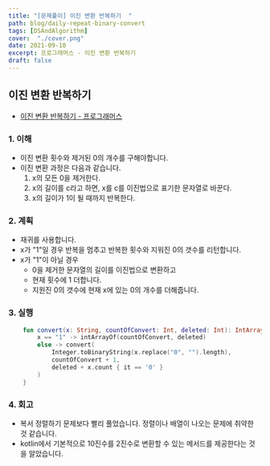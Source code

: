 ```yaml
---
title: "[문제풀이] 이진 변환 반복하기  "
path: blog/daily-repeat-binary-convert
tags: [DSAndAlgorithm]
cover:  "./cover.png"
date: 2021-09-10
excerpt: 프로그래머스 - 이진 변환 반복하기
draft: false
---
```



## 이진 변환 반복하기 
* [이진 변환 반복하기  - 프로그래머스](https://programmers.co.kr/learn/courses/30/lessons/70129)


### 1. 이해 
- 이진 변환 횟수와 제거된 0의 개수를 구해야합니다.
- 이진 변환 과정은 다음과 같습니다.
    1. x의 모든 0을 제거한다.
    2. x의 길이를 c라고 하면, x를 c를 이진법으로 표기한 문자열로 바꾼다. 
    3. x의 길이가 1이 될 때까지 반복한다.


### 2. 계획

- 재귀를 사용합니다. 
- x가 "1"일 경우 반복을 멈추고 반복한 횟수와 지워진 0의 갯수를 리턴합니다.
- x가 "1"이 아닐 경우 
    - 0을 제거한 문자열의 길이를 이진법으로 변환하고 
    - 현재 횟수에 1 더합니다.
    - 지원진 0의 갯수에 현재 x에 있는 0의 개수를 더해줍니다. 


### 3. 실행
```kotlin
    fun convert(x: String, countOfConvert: Int, deleted: Int): IntArray = when {
        x == "1" -> intArrayOf(countOfConvert, deleted)
        else -> convert(
            Integer.toBinaryString(x.replace("0", "").length),
            countOfConvert + 1,
            deleted + x.count { it == '0' }
        )
    }
```

### 4. 회고 

* 복서 정렬하기 문제보다 빨리 풀었습니다. 정렬이나 배열이 나오는 문제에 취약한 것 같습니다. 
* kotlin에서 기본적으로 10진수를 2진수로 변환할 수 있는 메서드를 제공한다는 것을 알았습니다. 

